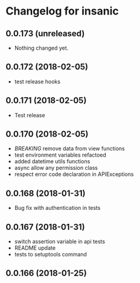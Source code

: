 Changelog for insanic
=====================

0.0.173 (unreleased)
--------------------

- Nothing changed yet.


0.0.172 (2018-02-05)
--------------------

- test release hooks

0.0.171 (2018-02-05)
--------------------

- Test release


0.0.170 (2018-02-05)
--------------------

- *BREAKING* remove data from view functions
- test environment variables refactoed
- added datetime utils functions
- async allow any permission class
- respect error code declaration in APIExceptions


0.0.168 (2018-01-31)
--------------------

- Bug fix with authentication in tests


0.0.167 (2018-01-31)
--------------------

- switch assertion variable in api tests
- README update
- tests to setuptools command


0.0.166 (2018-01-25)
--------------------